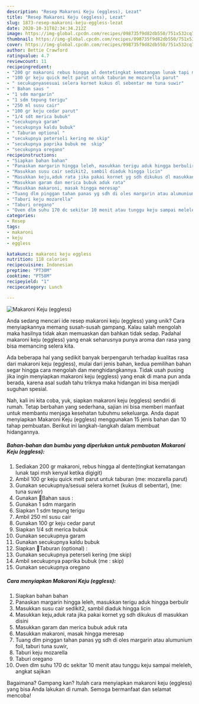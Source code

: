 ```yaml
---
description: "Resep Makaroni Keju (eggless), Lezat"
title: "Resep Makaroni Keju (eggless), Lezat"
slug: 1873-resep-makaroni-keju-eggless-lezat
date: 2020-10-31T02:34:34.212Z
image: https://img-global.cpcdn.com/recipes/098735f9d82db550/751x532cq70/makaroni-keju-eggless-foto-resep-utama.jpg
thumbnail: https://img-global.cpcdn.com/recipes/098735f9d82db550/751x532cq70/makaroni-keju-eggless-foto-resep-utama.jpg
cover: https://img-global.cpcdn.com/recipes/098735f9d82db550/751x532cq70/makaroni-keju-eggless-foto-resep-utama.jpg
author: Bettie Crawford
ratingvalue: 4.7
reviewcount: 11
recipeingredient:
- "200 gr makaroni rebus hingga al dentetingkat kematangan lunak tapi msh kenyal ketika digigit"
- "100 gr keju quick melt parut untuk taburan me mozarella parut"
- " secukupnyasesuai selera kornet kukus dl sebentar me tuna suwir"
- " Bahan saus "
- "1 sdm margarin"
- "1 sdm tepung terigu"
- "250 ml susu cair"
- "100 gr keju cedar parut"
- "1/4 sdt merica bubuk"
- "secukupnya garam"
- "secukupnya kaldu bubuk"
- " Taburan optional "
- "secukupnya peterseli kering me skip"
- "secukupnya paprika bubuk me  skip"
- "secukupnya oregano"
recipeinstructions:
- "Siapkan bahan bahan"
- "Panaskan margarin hingga leleh, masukkan terigu aduk hingga berbulir"
- "Masukkan susu cair sedikit2, sambil diaduk hingga licin"
- "Masukkan keju,aduk rata jika pakai kornet yg sdh dikukus dl masukkan disini"
- "Masukkan garam dan merica bubuk aduk rata"
- "Masukkan makaroni, masak hingga meresap"
- "Tuang dlm pinggan tahan panas yg sdh di oles margarin atau alumunium foil, taburi tuna suwir,"
- "Taburi keju mozarella"
- "Taburi oregano"
- "Oven dlm suhu 170 dc sekitar 10 menit atau tunggu keju sampai meleleh, angkat sajikan"
categories:
- Resep
tags:
- makaroni
- keju
- eggless

katakunci: makaroni keju eggless 
nutrition: 118 calories
recipecuisine: Indonesian
preptime: "PT30M"
cooktime: "PT58M"
recipeyield: "1"
recipecategory: Lunch

---
```



![Makaroni Keju (eggless)](https://img-global.cpcdn.com/recipes/098735f9d82db550/751x532cq70/makaroni-keju-eggless-foto-resep-utama.jpg)

Anda sedang mencari ide resep makaroni keju (eggless) yang unik? Cara menyiapkannya memang susah-susah gampang. Kalau salah mengolah maka hasilnya tidak akan memuaskan dan bahkan tidak sedap. Padahal makaroni keju (eggless) yang enak seharusnya punya aroma dan rasa yang bisa memancing selera kita.



Ada beberapa hal yang sedikit banyak berpengaruh terhadap kualitas rasa dari makaroni keju (eggless), mulai dari jenis bahan, kedua pemilihan bahan segar hingga cara mengolah dan menghidangkannya. Tidak usah pusing jika ingin menyiapkan makaroni keju (eggless) yang enak di mana pun anda berada, karena asal sudah tahu triknya maka hidangan ini bisa menjadi suguhan spesial.


Nah, kali ini kita coba, yuk, siapkan makaroni keju (eggless) sendiri di rumah. Tetap berbahan yang sederhana, sajian ini bisa memberi manfaat untuk membantu menjaga kesehatan tubuhmu sekeluarga. Anda dapat menyiapkan Makaroni Keju (eggless) menggunakan 15 jenis bahan dan 10 tahap pembuatan. Berikut ini langkah-langkah dalam membuat hidangannya.

<!--inarticleads1-->

##### Bahan-bahan dan bumbu yang diperlukan untuk pembuatan Makaroni Keju (eggless):

1. Sediakan 200 gr makaroni, rebus hingga al dente(tingkat kematangan lunak tapi msh kenyal ketika digigit)
1. Ambil 100 gr keju quick melt parut untuk taburan (me: mozarella parut)
1. Gunakan  secukupnya/sesuai selera kornet (kukus dl sebentar), (me: tuna suwir)
1. Gunakan  🌿Bahan saus :
1. Gunakan 1 sdm margarin
1. Siapkan 1 sdm tepung terigu
1. Ambil 250 ml susu cair
1. Gunakan 100 gr keju cedar parut
1. Siapkan 1/4 sdt merica bubuk
1. Gunakan secukupnya garam
1. Gunakan secukupnya kaldu bubuk
1. Siapkan  🌿Taburan (optional) :
1. Gunakan secukupnya peterseli kering (me skip)
1. Ambil secukupnya paprika bubuk (me : skip)
1. Gunakan secukupnya oregano




<!--inarticleads2-->

##### Cara menyiapkan Makaroni Keju (eggless):

1. Siapkan bahan bahan
1. Panaskan margarin hingga leleh, masukkan terigu aduk hingga berbulir
1. Masukkan susu cair sedikit2, sambil diaduk hingga licin
1. Masukkan keju,aduk rata jika pakai kornet yg sdh dikukus dl masukkan disini
1. Masukkan garam dan merica bubuk aduk rata
1. Masukkan makaroni, masak hingga meresap
1. Tuang dlm pinggan tahan panas yg sdh di oles margarin atau alumunium foil, taburi tuna suwir,
1. Taburi keju mozarella
1. Taburi oregano
1. Oven dlm suhu 170 dc sekitar 10 menit atau tunggu keju sampai meleleh, angkat sajikan




Bagaimana? Gampang kan? Itulah cara menyiapkan makaroni keju (eggless) yang bisa Anda lakukan di rumah. Semoga bermanfaat dan selamat mencoba!
